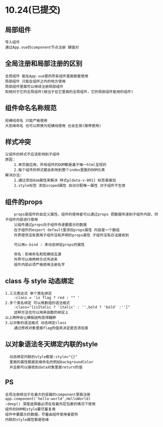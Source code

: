 # 10.24(已提交)

## 局部组件
    导入组件
    通过App.vue的component节点注册 键值对

## 全局注册和局部注册的区别
    全局组件 能在App.vue里的所有组件里面嵌套使用
    局部组件 只能在组件之内的地方使用
    局部组件里面可以继续注册局部组件
    和相对于它的全局组件(相当于在它里面的全局组件，它的局部组件能用的组件)

## 组件命名名称规范
    短横线命名 只能严格使用 
    大驼峰命名 也可以转换为短横线使用 也会生效(推荐使用)

## 样式冲突
    父组件的样式不应该影响到子组件
    原因：
        1.单页面应用，所有组件的DOM都是基于唯一html呈现的
        2.每个组件的样式都会影响到整个index里面的DOM元素
    解决办法:
        1.通过添加dom属性来解决 样式p[data-v-001] 标签直接加
        2.style标签 添加scoped属性 自动分配唯一属性 对子组件不生效

## 组件的props
        props是组件的自定义属性，组件的使用者可以通过props 把数据传递到子组件内部，供子组件内部进行使用
        父组件通过props向子组件传递要展示的数据
        在子组件的export default里添加props属性 内容是一个数组
        外界提供没有使用子组件没有声明的props属性 子组件没有办法接收到

        可以用v-bind : 来动态绑定props的属性

        命名：驼峰命名和短横线互通
        外界可以用两种方式传进来
        组件内部必须严格使用注册名字

## class 与 style 动态绑定 
    1.三元表达式 单个类名绑定
        :class = 'is flag ? red : "" '
    2.多个类名绑定 可以用数组的语法格式 
        :class="[isItalic ? 'italic' : '',bold ? 'bold' :'']"
        这种方法也可以用来函数的绑定上
    以上两种会让模板结构变得臃肿
    3.以对象的语法格式 动态绑定class
        通过修改对象里面flag的值来决定是否添加类

## 以对象语法冬天绑定内联的style
      动态绑定内联的style都是:style="{}"
      里面的属性都是驼峰命名的例如backgroundColor
      并且都可以接收到data对象里面return的值
## PS 
    全局注册相当于在最大的容器的component里面注册
    app.component('hello-world',HelloWorld)
    :deep() 深度选择器必须在有最外层包裹的情况下使用
    组件的DOM和style要尽量复用
    组件中要展示的数据，尽量由组件使用者提供
    内联的style属性都是驼峰
